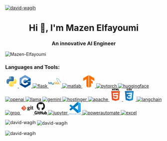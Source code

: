 <p align="left">
<a href="https://linkedin.com/in/david-wagih" target="blank"><img align="center" src="https://raw.githubusercontent.com/rahuldkjain/github-profile-readme-generator/master/src/images/icons/Social/linked-in-alt.svg" alt="david-wagih" height="30" width="40" /></a>
</p>

<h1 align="center">Hi 👋, I'm Mazen Elfayoumi</h1>
<h3 align="center">An innovative AI Engineer</h3>

<p align="left"> <img src="https://komarev.com/ghpvc/?username=Mazen-Elfayoumi&label=Profile%20views&color=0e75b6&style=flat" alt="Mazen-Elfayoumi" /> </p>



<h3 align="left">Languages and Tools:</h3>
<p align="left">
    <a href="https://www.python.org" target="_blank" rel="noreferrer">
        <img src="https://raw.githubusercontent.com/devicons/devicon/master/icons/python/python-original.svg" alt="python" width="40" height="40"/>
    </a>
    <a href="https://www.w3schools.com/cpp/" target="_blank" rel="noreferrer">
        <img src="https://raw.githubusercontent.com/devicons/devicon/master/icons/cplusplus/cplusplus-original.svg" alt="cplusplus" width="40" height="40"/>
    </a>
    <a href="https://flask.palletsprojects.com/" target="_blank" rel="noreferrer">
        <img src="https://flask.palletsprojects.com/en/2.0.x/_images/flask-logo.png" alt="flask" width="40" height="40"/>
    </a>
    <a href="https://www.mysql.com/" target="_blank" rel="noreferrer">
        <img src="https://raw.githubusercontent.com/devicons/devicon/master/icons/mysql/mysql-original-wordmark.svg" alt="mysql" width="40" height="40"/>
    </a>
    <a href="https://www.mathworks.com/products/matlab.html" target="_blank" rel="noreferrer">
        <img src="https://upload.wikimedia.org/wikipedia/commons/2/21/Matlab_Logo.png" alt="matlab" width="40" height="40"/>
    </a>
    <a href="https://www.tensorflow.org/" target="_blank" rel="noreferrer">
        <img src="https://raw.githubusercontent.com/devicons/devicon/master/icons/tensorflow/tensorflow-original.svg" alt="tensorflow" width="40" height="40"/>
    </a>
    <a href="https://pytorch.org/" target="_blank" rel="noreferrer">
        <img src="https://upload.wikimedia.org/wikipedia/commons/1/10/PyTorch_logo_icon.svg" alt="pytorch" width="40" height="40"/>
    </a>
    <a href="https://huggingface.co/" target="_blank" rel="noreferrer">
        <img src="https://huggingface.co/front/assets/huggingface_logo-noborder.svg" alt="huggingface" width="40" height="40"/>
    </a>
    <a href="https://openai.com/" target="_blank" rel="noreferrer">
        <img src="https://github.com/user-attachments/assets/cad001a3-1082-4b3f-a7b3-eb1383214590" alt="openai" width="40" height="40"/>
    </a>
    <a href="https://llama.perplexity.ai/" target="_blank" rel="noreferrer">
        <img src="https://github.com/user-attachments/assets/f8d204f0-a715-4234-a66a-74fde1f07b06" alt="llama" width="40" height="40"/>
    </a>
    <a href="https://gemini.com/" target="_blank" rel="noreferrer">
        <img src="https://github.com/user-attachments/assets/15113398-311f-4f3d-9bea-4293af4c4cde" alt="gemini" width="40" height="40"/>
    </a>
    <a href="https://www.hostinger.com/" target="_blank" rel="noreferrer">
        <img src="https://github.com/user-attachments/assets/7e4cfced-ae42-4cf6-8d5b-c67dc19cb33e" alt="hostinger" width="40" height="40"/>
    </a>
    <a href="https://httpd.apache.org/" target="_blank" rel="noreferrer">
        <img src="https://github.com/user-attachments/assets/71ff684a-eddb-4dc1-9e86-9c6aad37aecb" alt="apache" width="40" height="40"/>
    </a>
    <a href="https://www.w3.org/html/" target="_blank" rel="noreferrer">
        <img src="https://raw.githubusercontent.com/devicons/devicon/master/icons/html5/html5-original-wordmark.svg" alt="html5" width="40" height="40"/>
    </a>
    <a href="https://www.w3schools.com/css/" target="_blank" rel="noreferrer">
        <img src="https://raw.githubusercontent.com/devicons/devicon/master/icons/css3/css3-original-wordmark.svg" alt="css3" width="40" height="40"/>
    </a>
    <a href="https://langchain.com/" target="_blank" rel="noreferrer">
        <img src="https://cdn-icons-png.flaticon.com/512/1685/1685775.png" alt="langchain" width="40" height="40"/>
    </a>
    <a href="https://groq.com/" target="_blank" rel="noreferrer">
        <img src="https://groq.com/wp-content/uploads/2021/03/groqlogo.svg" alt="groq" width="40" height="40"/>
    </a>
    <a href="https://git-scm.com/" target="_blank" rel="noreferrer">
        <img src="https://raw.githubusercontent.com/devicons/devicon/master/icons/git/git-original-wordmark.svg" alt="gitbash" width="40" height="40"/>
    </a>
    <a href="https://github.com/" target="_blank" rel="noreferrer">
        <img src="https://raw.githubusercontent.com/devicons/devicon/master/icons/github/github-original-wordmark.svg" alt="github" width="40" height="40"/>
    </a>
    <a href="https://jupyter.org/" target="_blank" rel="noreferrer">
        <img src="https://upload.wikimedia.org/wikipedia/commons/3/38/Jupyter_logo.svg" alt="jupyter" width="40" height="40"/>
    </a>
    <a href="https://code.visualstudio.com/" target="_blank" rel="noreferrer">
        <img src="https://raw.githubusercontent.com/devicons/devicon/master/icons/vscode/vscode-original-wordmark.svg" alt="vscode" width="40" height="40"/>
    </a>
    <a href="https://powerautomate.microsoft.com/" target="_blank" rel="noreferrer">
        <img src="https://upload.wikimedia.org/wikipedia/commons/d/d4/Microsoft_Power_Automate_logo.svg" alt="powerautomate" width="40" height="40"/>
    </a>
    <a href="https://www.microsoft.com/en-us/microsoft-365/excel" target="_blank" rel="noreferrer">
        <img src="https://upload.wikimedia.org/wikipedia/commons/thumb/7/73/Microsoft_Office_Excel_%282018%E2%80%93present%29.svg/2048px-Microsoft_Office_Excel_%282018%E2%80%93present%29.svg.png" alt="excel" width="40" height="40"/>
    </a>
</p>


<p><img align="left" src="https://github-readme-stats.vercel.app/api/top-langs?username=david-wagih&show_icons=true&locale=en&layout=compact" alt="david-wagih" /></p>

<p>&nbsp;<img align="center" src="https://github-readme-stats.vercel.app/api?username=david-wagih&show_icons=true&locale=en" alt="david-wagih" /></p>

<p><img align="center" src="https://github-readme-streak-stats.herokuapp.com/?user=david-wagih&" alt="david-wagih" /></p>
